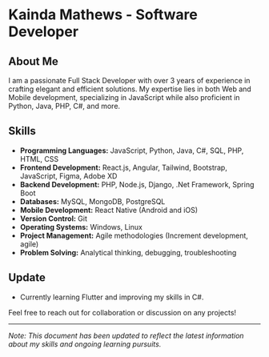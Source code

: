 # Kainda Mathews - Software Developer

## About Me

I am a passionate Full Stack Developer with over 3 years of experience in crafting elegant and efficient solutions. My expertise lies in both Web and Mobile development, specializing in JavaScript while also proficient in Python, Java, PHP, C#, and more.

## Skills

- **Programming Languages:** JavaScript, Python, Java, C#, SQL, PHP, HTML, CSS
- **Frontend Development:** React.js, Angular, Tailwind, Bootstrap, JavaScript, Figma, Adobe XD
- **Backend Development:** PHP, Node.js, Django, .Net Framework, Spring Boot
- **Databases:** MySQL, MongoDB, PostgreSQL
- **Mobile Development:** React Native (Android and iOS)
- **Version Control:** Git
- **Operating Systems:** Windows, Linux
- **Project Management:** Agile methodologies (Increment development, agile)
- **Problem Solving:** Analytical thinking, debugging, troubleshooting

## Update
- Currently learning Flutter and improving my skills in C#.

Feel free to reach out for collaboration or discussion on any projects!

---
*Note: This document has been updated to reflect the latest information about my skills and ongoing learning pursuits.*
